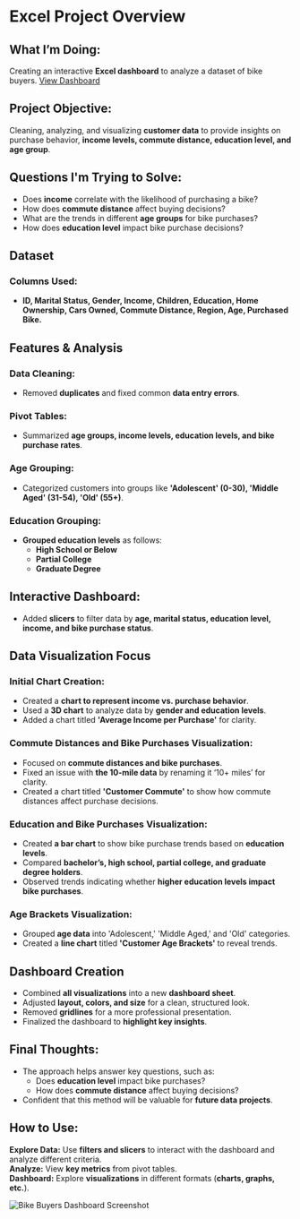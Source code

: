 
# **Excel Project Overview**  

## **What I’m Doing:**  
Creating an interactive **Excel dashboard** to analyze a dataset of bike buyers. <a href = "https://github.com/AshrithaGaniga/Interactive-Dashboard-Projects/blob/main/Excel%20Projects/Bike%20Buyers%20Dashboard%20Screenshot.png"> View Dashboard </a>

## **Project Objective:**  
Cleaning, analyzing, and visualizing **customer data** to provide insights on purchase behavior, **income levels, commute distance, education level, and age group**.  

## **Questions I'm Trying to Solve:**  
- Does **income** correlate with the likelihood of purchasing a bike?  
- How does **commute distance** affect buying decisions?  
- What are the trends in different **age groups** for bike purchases?  
- How does **education level** impact bike purchase decisions?  

## **Dataset**  

### **Columns Used:**  
- **ID, Marital Status, Gender, Income, Children, Education, Home Ownership, Cars Owned, Commute Distance, Region, Age, Purchased Bike.**  

## **Features & Analysis**  

### **Data Cleaning:**  
- Removed **duplicates** and fixed common **data entry errors**.  

### **Pivot Tables:**  
- Summarized **age groups, income levels, education levels, and bike purchase rates**.  

### **Age Grouping:**  
- Categorized customers into groups like **'Adolescent' (0-30), 'Middle Aged' (31-54), 'Old' (55+)**.  

### **Education Grouping:**  
- **Grouped education levels** as follows:  
  - **High School or Below**  
  - **Partial College**  
  - **Graduate Degree**  

## **Interactive Dashboard:**  
- Added **slicers** to filter data by **age, marital status, education level, income, and bike purchase status**.  

## **Data Visualization Focus**  

### **Initial Chart Creation:**  
- Created a **chart to represent income vs. purchase behavior**.  
- Used a **3D chart** to analyze data by **gender and education levels**.  
- Added a chart titled **'Average Income per Purchase'** for clarity.  

### **Commute Distances and Bike Purchases Visualization:**  
- Focused on **commute distances and bike purchases**.  
- Fixed an issue with **the 10-mile data** by renaming it ‘10+ miles’ for clarity.  
- Created a chart titled **'Customer Commute'** to show how commute distances affect purchase decisions.  

### **Education and Bike Purchases Visualization:**  
- Created **a bar chart** to show bike purchase trends based on **education levels**.  
- Compared **bachelor’s, high school, partial college, and graduate degree holders**.  
- Observed trends indicating whether **higher education levels impact bike purchases**.  

### **Age Brackets Visualization:**  
- Grouped **age data** into 'Adolescent,' 'Middle Aged,' and 'Old' categories.  
- Created a **line chart** titled **'Customer Age Brackets'** to reveal trends.  

## **Dashboard Creation**  
- Combined **all visualizations** into a new **dashboard sheet**.  
- Adjusted **layout, colors, and size** for a clean, structured look.  
- Removed **gridlines** for a more professional presentation.  
- Finalized the dashboard to **highlight key insights**.  

## **Final Thoughts:**  
- The approach helps answer key questions, such as:  
  - Does **education level** impact bike purchases?  
  - How does **commute distance** affect buying decisions?  
- Confident that this method will be valuable for **future data projects**.  

## **How to Use:**  
 **Explore Data:** Use **filters and slicers** to interact with the dashboard and analyze different criteria.  
**Analyze:** View **key metrics** from pivot tables.  
 **Dashboard:** Explore **visualizations** in different formats (**charts, graphs, etc.**).  



![Bike Buyers Dashboard Screenshot](https://github.com/user-attachments/assets/1633eac0-d1ce-4c28-9aa3-9c5dfbc88da1)
